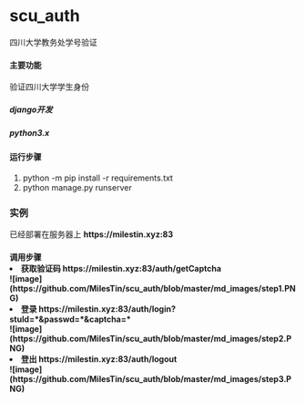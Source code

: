 # scu_auth
四川大学教务处学号验证

<h4>主要功能</h4>
验证四川大学学生身份
<h5>django开发</h5>
<h5> python3.x </h5>
<h4>运行步骤</h4>
<ol>
  <li>python -m pip install -r requirements.txt</li>
  <li>python manage.py runserver </li>
</ol>

<h3>实例</h3>
已经部署在服务器上
<text style="font-weight:bold">https://milestin.xyz:83</text>
<h4>调用步骤</h4?
<ol>
  <li>获取验证码 https://milestin.xyz:83/auth/getCaptcha</li>
  ![image](https://github.com/MilesTin/scu_auth/blob/master/md_images/step1.PNG)
  <li>登录 https://milestin.xyz:83/auth/login?stuId=*&passwd=*&captcha=* </li>
  ![image](https://github.com/MilesTin/scu_auth/blob/master/md_images/step2.PNG)
  <li> 登出 https://milestin.xyz:83/auth/logout</li>
  ![image](https://github.com/MilesTin/scu_auth/blob/master/md_images/step3.PNG)
</ol>

